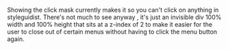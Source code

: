 Showing the click mask currently makes it so you can't click on anything in styleguidist.
There's not much to see anyway , it's just an invisible div 100% width and 100% height that sits at a z-index of 2 to make it easier for the user to close out of certain menus without having to click the menu button again.

